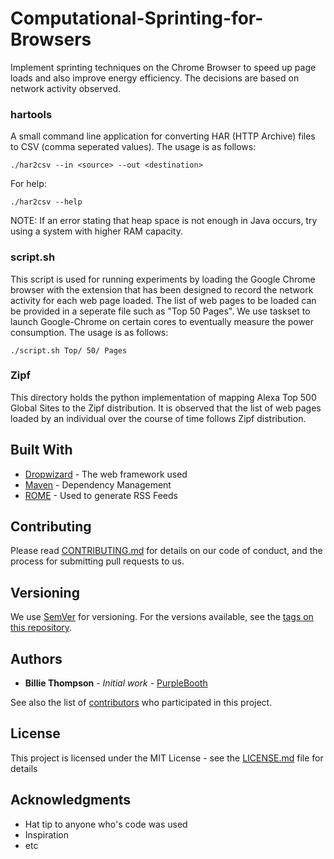 # Computational-Sprinting-for-Browsers

Implement sprinting techniques on the Chrome Browser to speed up page loads and also improve energy efficiency. The decisions are based on network activity observed.

### hartools

A small command line application for converting HAR (HTTP Archive) files to CSV (comma seperated values). The usage is as follows:

```
./har2csv --in <source> --out <destination>
```
For help:
```
./har2csv --help
```

NOTE: If an error stating that heap space is not enough in Java occurs, try using a system with higher RAM capacity.
 
### script.sh

This script is used for running experiments by loading the Google Chrome browser with the extension that has been designed to record the network activity for each web page loaded. The list of web pages to be loaded can be provided in a seperate file such as "Top 50 Pages". We use taskset to launch Google-Chrome on certain cores to eventually measure the power consumption. The usage is as follows:

```
./script.sh Top/ 50/ Pages
```

### Zipf

This directory holds the python implementation of mapping Alexa Top 500 Global Sites to the Zipf distribution. It is observed that the list of web pages loaded by an individual over the course of time follows Zipf distribution.

## Built With

* [Dropwizard](http://www.dropwizard.io/1.0.2/docs/) - The web framework used
* [Maven](https://maven.apache.org/) - Dependency Management
* [ROME](https://rometools.github.io/rome/) - Used to generate RSS Feeds

## Contributing

Please read [CONTRIBUTING.md](https://gist.github.com/PurpleBooth/b24679402957c63ec426) for details on our code of conduct, and the process for submitting pull requests to us.

## Versioning

We use [SemVer](http://semver.org/) for versioning. For the versions available, see the [tags on this repository](https://github.com/your/project/tags). 

## Authors

* **Billie Thompson** - *Initial work* - [PurpleBooth](https://github.com/PurpleBooth)

See also the list of [contributors](https://github.com/your/project/contributors) who participated in this project.

## License

This project is licensed under the MIT License - see the [LICENSE.md](LICENSE.md) file for details

## Acknowledgments

* Hat tip to anyone who's code was used
* Inspiration
* etc

